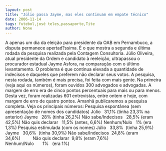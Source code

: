 ```yaml
---
layout: post
title: "Júlio passa Jayme, mas eles continuam em empate técnico"
date: 2006-11-14
tags: futebol,josé teles,passaporte,Tite
author: None
---
```

A apenas um dia da eleição para presidente da OAB em Pernambuco, a disputa permanece apertad?ssima.
É o que mostra a segunda e última rodada da pesquisa realizada pela Contagem Consultoria.
Júlio Oliveira, atual presidente da Ordem e candidato à reeleição, ultrapassou o procurador estadual Jayme Asfora, na comparação com o último levantamento.
O problema é que continua elevada a quantidade de indecisos e daqueles que preferem não declarar seus votos.
A pesquisa, nesta rodada, também é mais precisa, foi feita com mais gente. 
Na primeira (veja aqui os números), foram ouvidos 300 advogados e advogadas. A margem de erro era de cinco pontos percentuais para mais ou para menos.
Desta vez, foram realizadas 601 entrevistas, entre ontem e hoje, com margem de erro de quatro pontos. Amanhã publicaremos a pesquisa completa.
Veja os principais números:
Pesquisa espontânea (sem apresentação de nomes dos candidatos)
Júlio&nbsp;&nbsp;&nbsp;31,1% (tinha 23,3% na anterior)
Jayme&nbsp;&nbsp; 28% (tinha 26,2%)
Não sabe/Indecisos&nbsp;&nbsp; 28,5% (eram 42,5%)
Não quis declarar&nbsp;&nbsp; 11,5% (antes, 6,6%)
Nenhum/Nulo&nbsp;&nbsp; 1% (era 1,3%)
Pesquisa estimulada (com os nomes)
Júlio&nbsp;&nbsp; 33,8%&nbsp;&nbsp;(tinha 25,9%)
Jayme&nbsp;&nbsp; 30,6%&nbsp;&nbsp;(tinha 30,9%)
Não sabe/Indecisos&nbsp;&nbsp;24,8%&nbsp;(eram 34,6%)&nbsp;&nbsp;&nbsp;&nbsp;&nbsp;&nbsp;&nbsp;&nbsp;&nbsp; 
Não quis declarar&nbsp;&nbsp;9,8%&nbsp;(eram 7,6%)
Nenhum/Nulo&nbsp;&nbsp;&nbsp;&nbsp;&nbsp;&nbsp;&nbsp;1%&nbsp;&nbsp;&nbsp;(era 1%) 